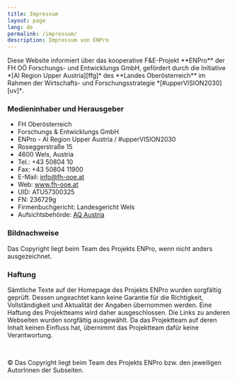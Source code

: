 ```yaml
---
title: Impressum
layout: page
lang: de
permalink: /impressum/
description: Impressum von ENPro
---
```


<p class="text-justify" markdown="1">
Diese Website informiert über das kooperative F&E-Projekt **ENPro** der FH OÖ Forschungs- und Entwicklungs GmbH, gefördert durch die Initiative *[AI Region Upper Austria][ffg]* des **Landes Oberösterreich** im Rahmen der Wirtschafts- und Forschungsstrategie *[#upperVISION2030][uv]*.
</p>

[ffg]: https://www.ffg.at/AI-Region-UpperAustria
[uv]: https://www.uppervision.at/

<h3>Medieninhaber und Herausgeber</h3>
<ul class="imprint-infolist">
<li>FH Oberösterreich</li>
<li>Forschungs & Entwicklungs GmbH</li>
<li>ENPro - AI Region Upper Austria / #upperVISION2030</li>
<li>Roseggerstraße 15</li>
<li>4600 Wels, Austria</li>
<li>Tel.: +43 50804 10</li>
<li>Fax: +43 50804 11900</li>
<li>E-Mail: <a href="mailto:info@fh-ooe.at">info@fh-ooe.at</a></li>
<li>Web: <a href="https://www.fh-ooe.at/" target="_blank">www.fh-ooe.at</a></li>
<li>UID: ATU57300325</li>
<li>FN: 236729g</li>
<li>Firmenbuchgericht: Landesgericht Wels</li>
<li>Aufsichtsbehörde: <a href="https://www.aq.ac.at" target="_blank">AQ Austria</a></li>
</ul>

<h3>Bildnachweise</h3>
<p class="text-justify">Das Copyright liegt beim Team des Projekts ENPro, wenn nicht anders ausgezeichnet.</p>

<h3>Haftung</h3>
<p class="text-justify">
Sämtliche Texte auf der Homepage des Projekts ENPro wurden sorgfältig geprüft. Dessen ungeachtet kann keine Garantie für die Richtigkeit, Vollständigkeit und Aktualität der Angaben übernommen werden. Eine Haftung des Projektteams wird daher ausgeschlossen. Die Links zu anderen Webseiten wurden sorgfältig ausgewählt. Da das Projektteam auf deren Inhalt keinen Einfluss hat, übernimmt das Projektteam dafür keine Verantwortung.
<p>
<br/>
<p class="text-justify">&copy; Das Copyright liegt beim Team des Projekts ENPro bzw. den jeweiligen AutorInnen der Subseiten.</p>

